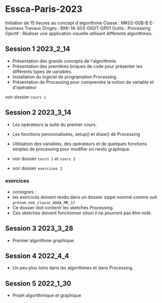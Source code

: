# Essca-Paris-2023
Initiation de 15 heures au concept d'algorithmie
Classe : MK02-00B-B E-business
Travaux Dirigés : BMI-1A-S02-DIGIT-GP01
Outils : Processing
Ojectif : Réaliser une application visuelle utilisant différents algorithmes.


## Session 1  2023_2_14

- Présentation des grands concepts de l'algorithmie.
- Présentation des premières briques de code pour présenter les différents types de variables.
- Installation du logiciel de programation Processing.
- Présentation de Processing pour comprendre la notion de variable et d'opérateur

voir dossier `cours 1`

## Session 2 2023_3_14

- Les opérateurs la suite du premier cours.
- Les fonctions personnalisées, setup() et draw() de Processing
- Utilisation des variables, des opérateurs et de quelques fonctions simples de processing pour modifier un rendu graphique.

- voir dossier `cours 1` et `cours 2`
- voir dossier `exercices 2`

### exercices
- consignes :
- les exercices doivent rendu dans un dossier zippé nommé comme suit `prénom_nom_classe_AAAA_MM_JJ`
- Ce dossier doit contenir les sketches Processing.
- Ces sketches doivent fonctionner sinon il ne pourront pas être noté.


## Session 3 2023_3_28

- Premier algorithme graphique.

## Session 4 2022_4_4

- Un peu plus loins dans les algorithmes et dans Processing.

## Session 5 2022_1_30

- Projet algorithmique et graphique






